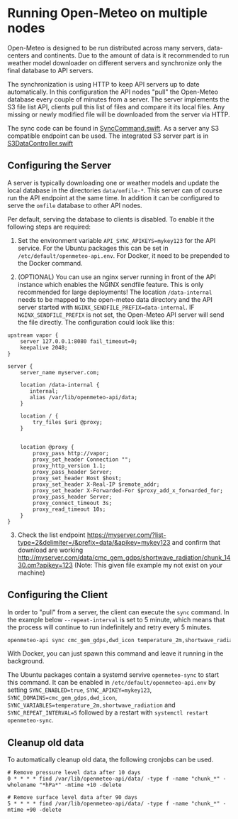 # Running Open-Meteo on multiple nodes

Open-Meteo is designed to be run distributed across many servers, data-centers and continents. Due to the amount of data is it recommended to run weather model downloader on different servers and synchronize only the final database to API servers.

The synchronization is using HTTP to keep API servers up to date automatically. In this configuration the API nodes "pull" the Open-Meteo database every couple of minutes from a server. The server implements the S3 file list API, clients pull this list of files and compare it its local files. Any missing or newly modified file will be downloaded from the server via HTTP.

The sync code can be found in [SyncCommand.swift](/Sources/App/Commands/SyncCommand.swift). As a server any S3 compatible endpoint can be used. The integrated S3 server part is in [S3DataController.swift](/Sources/App/Controllers/S3DataController.swift)

## Configuring the Server

A server is typically downloading one or weather models and update the local database in the directories `data/omfile-*`. This server can of course run the API endpoint at the same time. In addition it can be configured to serve the `omfile` database to other API nodes.

Per default, serving the database to clients is disabled. To enable it the following steps are required:

1. Set the environment variable `API_SYNC_APIKEYS=mykey123` for the API service. For the Ubuntu packages this can be set in `/etc/default/openmeteo-api.env`. For Docker, it need to be prepended to the Docker command.

2. (OPTIONAL) You can use an nginx server running in front of the API instance which enables the NGINX sendfile feature. This is only recommended for large deployments! The location `/data-internal` needs to be mapped to the open-meteo data directory and the API server started with `NGINX_SENDFILE_PREFIX=data-internal`. IF `NGINX_SENDFILE_PREFIX` is not set, the Open-Meteo API server will send the file directly. The configuration could look like this:

```nginx
upstream vapor {
    server 127.0.0.1:8080 fail_timeout=0;
    keepalive 2048;
}

server {
    server_name myserver.com;

    location /data-internal {
       internal;
       alias /var/lib/openmeteo-api/data;
    }

    location / {
        try_files $uri @proxy;
    }


    location @proxy {
        proxy_pass http://vapor;
        proxy_set_header Connection "";
        proxy_http_version 1.1;
	    proxy_pass_header Server;
        proxy_set_header Host $host;
        proxy_set_header X-Real-IP $remote_addr;
        proxy_set_header X-Forwarded-For $proxy_add_x_forwarded_for;
        proxy_pass_header Server;
        proxy_connect_timeout 3s;
        proxy_read_timeout 10s;
    }
}
```

3. Check the list endpoint https://myserver.com/?list-type=2&delimiter=/&prefix=data/&apikey=mykey123 and confirm that download are working http://myserver.com/data/cmc_gem_gdps/shortwave_radiation/chunk_1430.om?apikey=123 (Note: This given file example my not exist on your machine)


## Configuring the Client

In order to "pull" from a server, the client can execute the `sync` command. In the example below `--repeat-interval` is set to 5 minute, which means that the process will continue to run indefinitely and retry every 5 minutes.

```bash
openmeteo-api sync cmc_gem_gdps,dwd_icon temperature_2m,shortwave_radiation --apikey mykey123 --server https://myserver.com/ --repeat-interval 5
```

With Docker, you can just spawn this command and leave it running in the background.

The Ubuntu packages contain a systemd servive `openmeteo-sync` to start this command. It can be enabled in `/etc/default/openmeteo-api.env` by setting `SYNC_ENABLED=true`, `SYNC_APIKEY=mykey123`, `SYNC_DOMAINS=cmc_gem_gdps,dwd_icon`, `SYNC_VARIABLES=temperature_2m,shortwave_radiation` and `SYNC_REPEAT_INTERVAL=5` followed by a restart with `systemctl restart openmeteo-sync`.


## Cleanup old data
To automatically cleanup old data, the following cronjobs can be used.

```
# Remove pressure level data after 10 days
0 * * * * find /var/lib/openmeteo-api/data/ -type f -name "chunk_*" -wholename "*hPa*" -mtime +10 -delete

# Remove surface level data after 90 days
5 * * * * find /var/lib/openmeteo-api/data/ -type f -name "chunk_*" -mtime +90 -delete
```